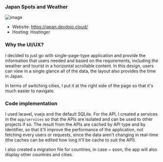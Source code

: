 ### Japan Spots and Weather
![image](https://github.com/user-attachments/assets/5fa5fc32-df94-4c0a-8cc5-053e386d7c42)

- Website: https://japan.devdojo.cloud/
- Hosting: Hostinger

### Why the UI/UX?

I decided to just go with single-page-type application and provide the information that users needed and based on the requirements, including the weather and tourist in a horizontal scrollable content.
In this design, users can view in a single glance all of the data, the layout also provides the time in Japan.

In terms of switching cities, I put it at the right side of the page so that it's much easier to navigate.

### Code implementation

I used laravel, vuejs and the default SQLite. For the API, I created a services in the `app/services` so that the APIs are isolated and can be used to other projects if so.
The result from the APIs are cached by API type and by identifier, so that it'll improve the performance of the application, not fetching every users or requests, since the data aren't changing in real-time (the caches can be edited how long it'll be cache to suit the API).

I also created a migration file for countries, in case ~ soon, the app will also display other countries and cities.

